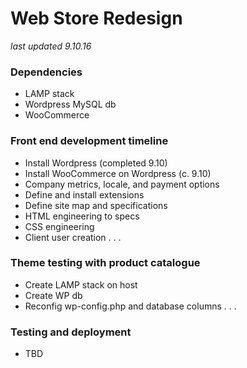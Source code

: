 # Web Store Redesign

_last updated 9.10.16_

### Dependencies
- LAMP stack
- Wordpress MySQL db
- WooCommerce

### Front end development timeline
- Install Wordpress (completed 9.10)
- Install WooCommerce on Wordpress (c. 9.10)
- Company metrics, locale, and payment options
- Define and install extensions
- Define site map and specifications
- HTML engineering to specs
- CSS engineering
- Client user creation
. . .

### Theme testing with product catalogue
- Create LAMP stack on host
- Create WP db
- Reconfig wp-config.php and database columns
. . .

### Testing and deployment
- TBD
